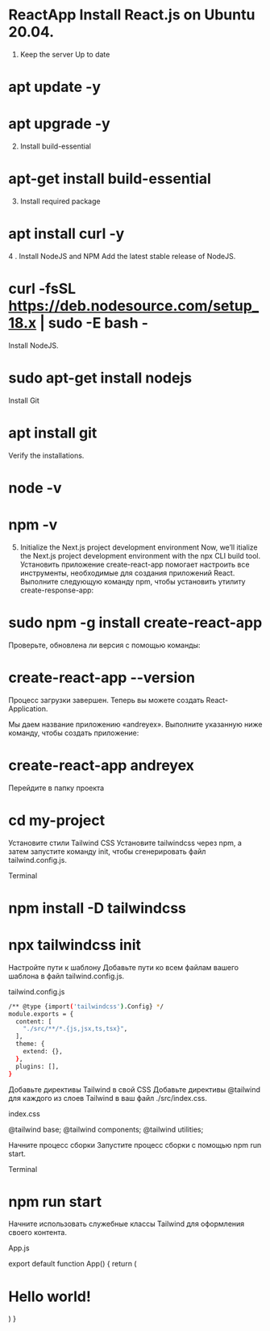 # ReactApp Install React.js on Ubuntu 20.04.
1. Keep the server Up to date
# apt update -y

# apt upgrade -y

2. Install build-essential
# apt-get install build-essential

3. Install required package
# apt install curl -y

4 . Install NodeJS and NPM
Add the latest stable release of NodeJS.

# curl -fsSL https://deb.nodesource.com/setup_18.x | sudo -E bash -

Install NodeJS.

# sudo apt-get install nodejs

Install Git

# apt install git

Verify the installations.

# node -v
# npm -v

5. Initialize the Next.js project development environment
Now, we’ll itialize the Next.js project development environment with the npx CLI build tool.
Установить приложение create-react-app помогает настроить все инструменты, необходимые для создания приложений React.
Выполните следующую команду npm, чтобы установить утилиту create-response-app:

# sudo npm -g install create-react-app
 
Проверьте, обновлена ли версия с помощью команды:

# create-react-app --version
 
Процесс загрузки завершен. Теперь вы можете создать React-Application.

Мы даем название приложению «andreyex». Выполните указанную ниже команду, чтобы создать приложение:

# create-react-app andreyex

Перейдите в папку проекта

# cd my-project

Установите стили Tailwind CSS
Установите tailwindcss через npm, а затем запустите команду init, чтобы сгенерировать файл tailwind.config.js.

Terminal

# npm install -D tailwindcss
# npx tailwindcss init

Настройте пути к шаблону
Добавьте пути ко всем файлам вашего шаблона в файл tailwind.config.js.

tailwind.config.js
```bash
/** @type {import('tailwindcss').Config} */
module.exports = {
  content: [
    "./src/**/*.{js,jsx,ts,tsx}",
  ],
  theme: {
    extend: {},
  },
  plugins: [],
}
```
Добавьте директивы Tailwind в свой CSS
Добавьте директивы @tailwind для каждого из слоев Tailwind в ваш файл ./src/index.css.

index.css

@tailwind base;
@tailwind components;
@tailwind utilities;

Начните процесс сборки
Запустите процесс сборки с помощью npm run start.

Terminal

# npm run start

Начните использовать служебные классы Tailwind для оформления своего контента.

App.js

export default function App() {
  return (
    <h1 className="text-3xl font-bold underline">
      Hello world!
    </h1>
  )
}

